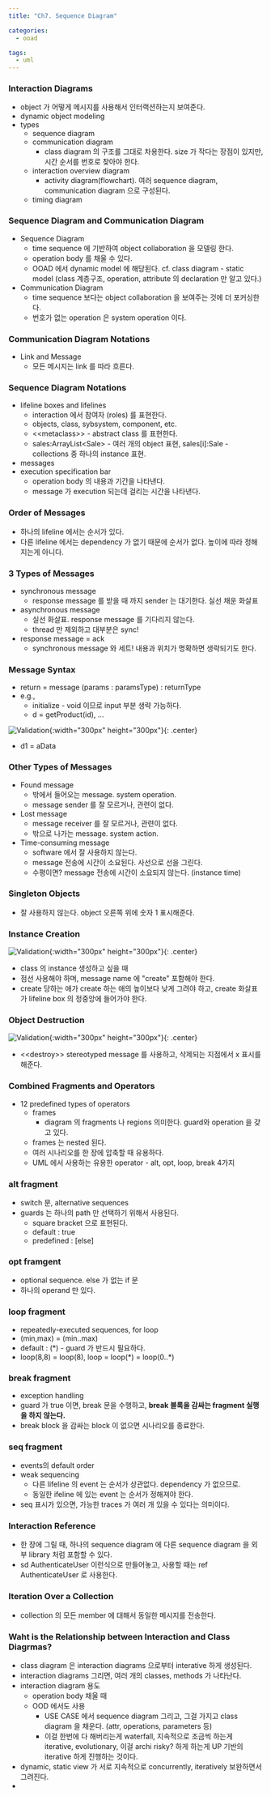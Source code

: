 ```yaml
---
title: "Ch7. Sequence Diagram"

categories:
  - ooad

tags:
  - uml
---
```


### Interaction Diagrams
- object 가 어떻게 메시지를 사용해서 인터랙션하는지 보여준다.
- dynamic object modeling
- types
  - sequence diagram
  - communication diagram
    - class diagram 의 구조를 그대로 차용한다. size 가 작다는 장점이 있지만, 시간 순서를 번호로 찾아야 한다.
  - interaction overview diagram
    - activity diagram(flowchart). 여러 sequence diagram, communication diagram 으로 구성된다.
  - timing diagram

### Sequence Diagram and Communication Diagram
- Sequence Diagram
  - time sequence 에 기반하여 object collaboration 을 모델링 한다.
  - operation body 를 채울 수 있다.
  - OOAD 에서 dynamic model 에 해당된다. cf. class diagram - static model (class 계층구조, operation, attribute 의 declaration 만 알고 있다.)
- Communication Diagram
  - time sequence 보다는 object collaboration 을 보여주는 것에 더 포커싱한다.
  - 번호가 없는 operation 은 system operation 이다.


### Communication Diagram Notations
- Link and Message
  - 모든 메시지는 link 를 따라 흐른다. 


### Sequence Diagram Notations
- lifeline boxes and lifelines
  - interaction 에서 참여자 (roles) 를 표현한다.
  - objects, class, sybsystem, component, etc.
  - <\<metaclass>> - abstract class 를 표현한다.
  - sales:ArrayList\<Sale> - 여러 개의 object 표현, sales[i]:Sale - collections 중 하나의 instance 표현.  
- messages
- execution specification bar 
  - operation body 의 내용과 기간을 나타낸다.
  - message 가 execution 되는데 걸리는 시간을 나타낸다.


### Order of Messages
- 하나의 lifeline 에서는 순서가 있다.
- 다른 lifeline 에서는 dependency 가 없기 때문에 순서가 없다. 높이에 따라 정해지는게 아니다. 

### 3 Types of Messages
- synchronous message
  - response message 를 받을 때 까지 sender 는 대기한다. 실선 채운 화살표
- asynchronous message
  - 실선 화살표. response message 를 기다리지 않는다. 
  - thread 만 제외하고 대부분은 sync!
- response message = ack
  - synchronous message 와 세트! 내용과 위치가 명확하면 생략되기도 한다.
  

### Message Syntax
- return = message (params : paramsType) : returnType
- e.g.,
  - initialize - void 이므로 input 부분 생략 가능하다.
  - d = getProduct(id), ...

![Validation](/assets/images/message.png){:width="300px" height="300px"}{: .center}
- d1 = aData

### Other Types of Messages
- Found message
  - 밖에서 들어오는 message. system operation.
  - message sender 를 잘 모르거나, 관련이 없다.
- Lost message
  - message receiver 를 잘 모르거나, 관련이 없다.
  - 밖으로 나가는 message. system action.
- Time-consuming message
  - software 에서 잘 사용하지 않는다.
  - message 전송에 시간이 소요된다. 사선으로 선을 그린다. 
  - 수평이면? message 전송에 시간이 소요되지 않는다. (instance time)


### Singleton Objects
- 잘 사용하지 않는다. object 오른쪽 위에 숫자 1 표시해준다.

### Instance Creation
![Validation](/assets/images/instancecreation.png){:width="300px" height="300px"}{: .center}
- class 의 instance 생성하고 싶을 때
- 점선 사용해야 하며, message name 에 "create" 포함해야 한다.
- create 당하는 애가 create 하는 애의 높이보다 낮게 그려야 하고, create 화살표가 lifeline box 의 정중앙에 들어가야 한다.

### Object Destruction
![Validation](/assets/images/objectdestruction.png){:width="300px" height="300px"}{: .center}
- <\<destroy>> stereotyped message 를 사용하고, 삭제되는 지점에서 x 표시를 해준다. 

### Combined Fragments and Operators
- 12 predefined types of operators
  - frames
    - diagram 의 fragments 나 regions 의미한다. guard와 operation 을 갖고 있다.
  - frames 는 nested 된다.
  - 여러 시나리오를 한 장에 압축할 때 유용하다.
  - UML 에서 사용하는 유용한 operator - alt, opt, loop, break 4가지


### alt fragment
- switch 문, alternative sequences
- guards 는 하나의 path 만 선택하기 위해서 사용된다. 
  - square bracket 으로 표현된다.
  - default : true
  - predefined : \[else]

### opt framgent
- optional sequence. else 가 없는 if 문
- 하나의 operand 만 있다.

### loop fragment
- repeatedly-executed sequences, for loop
- (min,max) = (min..max)
- default : (\*) - guard 가 반드시 필요하다.
- loop(8,8) = loop(8), loop = loop(\*) = loop(0..\*)

### break fragment
- exception handling
- guard 가 true 이면, break 문을 수행하고, **break 블록을 감싸는 fragment 실행을 하지 않는다.**
- break block 을 감싸는 block 이 없으면 시나리오를 종료한다.

### seq fragment
- events의 default order
- weak sequencing
  - 다른 lifeline 의 event 는 순서가 상관없다. dependency 가 없으므로.
  - 동일한 ifeline 에 있는 event 는 순서가 정해져야 한다. 
- seq 표시가 있으면, 가능한 traces 가 여러 개 있을 수 있다는 의미이다.

### Interaction Reference
- 한 장에 그릴 때, 하나의 sequence diagram 에 다른 sequence diagram 을 외부 library 처럼 포함할 수 있다. 
- sd AuthenticateUser 이런식으로 만들어놓고, 사용할 때는 ref AuthenticateUser 로 사용한다. 


### Iteration Over a Collection
- collection 의 모든 member 에 대해서 동일한 메시지를 전송한다.


### Waht is the Relationship between Interaction and Class Diagrmas?
- class diagram 은 interaction diagrams 으로부터 interative 하게 생성된다.
- interaction diagrams 그리면, 여러 개의 classes, methods 가 나타난다.
- interaction diagram 용도
  - operation body 채울 때
  - OOD 에서도 사용
    - USE CASE 에서 sequence diagram 그리고, 그걸 가지고 class diagram 을 채운다. (attr, operations, parameters 등)
    - 이걸 한번에 다 해버리는게 waterfall, 지속적으로 조금씩 하는게 iterative, evolutionary, 이걸 archi risky? 하게 하는게 UP 기반의 iterative 하게 진행하는 것이다. 
- dynamic, static view 가 서로 지속적으로 concurrently, iteratively 보완하면서 그려진다.
- 